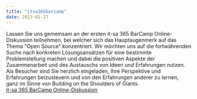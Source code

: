 ```yaml
---
title: "itsa365barcamp"
date: 2023-01-17
---  
```

Lassen Sie uns gemeinsam an der ersten it-sa 365 BarCamp Online-Diskussion teilnehmen, bei welcher sich das Hauptaugenmerk auf das Thema "Open Source" konzentriert. Wir möchten uns auf die fortwährenden Suche nach konkreten Lösungsansätzen für eine bestimmte Problemstellung machen und dabei die positiven Aspekte der Zusammenarbeit und des Austauschs von Ideen und Erfahrungen nutzen. Als Besucher sind Sie herzlich eingeladen, Ihre Perspektive und Erfahrungen beizusteuern und von den Erfahrungen anderer zu lernen, ganz im Sinne von Building on the Shoulders of Giants.  
[it-sa 365 BarCamp Online-Diskussion](https://www.linkedin.com/embed/feed/update/urn:li:share:7021177137948688384)  
